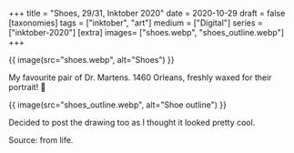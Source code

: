 +++
title = "Shoes, 29/31, Inktober 2020"
date = 2020-10-29
draft =  false
[taxonomies]
tags = ["inktober", "art"]
medium = ["Digital"]
series = ["inktober-2020"]
[extra]
images= ["shoes.webp", "shoes_outline.webp"]
+++

{{ image(src="shoes.webp", alt="Shoes") }}

My favourite pair of Dr. Martens. 1460 Orleans, freshly waxed for their portrait! 🤣

{{ image(src="shoes_outline.webp", alt="Shoe outline") }}

Decided to post the drawing too as I thought it looked pretty cool.

Source: from life.
